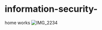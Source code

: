 # information-security-
home works 
![IMG_2234](https://github.com/bgs291/information-security-/assets/142784195/d04a3ac7-91e2-42ce-9b7b-4e3941818a08)

